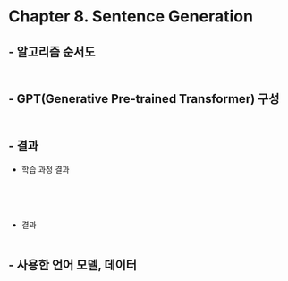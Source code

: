 # Chapter 8. Sentence Generation

## - 알고리즘 순서도<br><br>


## - GPT(Generative Pre-trained Transformer) 구성<br><br>


## - 결과
- 학습 과정 결과<br><br>

<br><br>
-  결과<br><br>


## - 사용한 언어 모델, 데이터
